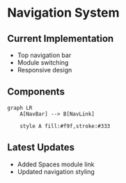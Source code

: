 # Navigation System

## Current Implementation
- Top navigation bar
- Module switching
- Responsive design

## Components
```mermaid
graph LR
    A[NavBar] --> B[NavLink]
    
    style A fill:#f9f,stroke:#333
```

## Latest Updates
- Added Spaces module link
- Updated navigation styling 